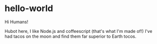 # hello-world

Hi Humans!

Hubot here, I like Node.js and coffeescript (that's what I'm made of!)
I've had tacos on the moon and find them far superior to Earth tocos.
